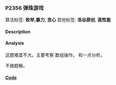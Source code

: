 ### P2356 弹珠游戏

算法标签: **枚举,暴力**, **贪心**
其他标签: **洛谷原创**, **高性能**


#### Description

#### Analysis

这题难度不大。主要考察 数组操作。 和一点分析。

不做题解。

#### [Code](../cpp/p2356.cpp)

